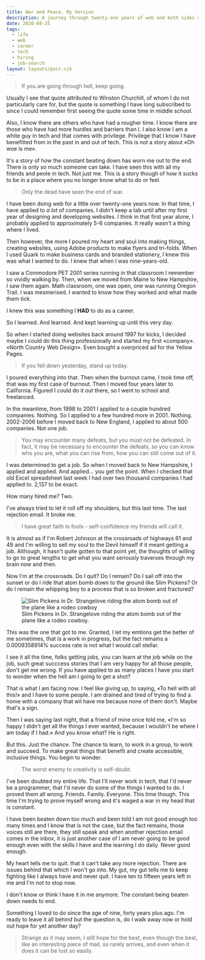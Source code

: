 ```yaml
---
title: War and Peace, My Version
description: A journey through twenty-one years of web and both sides of the emotional coin.
date: 2020-08-25
tags:
  - life
  - web
  - career
  - tech
  - hiring
  - job-search
layout: layouts/post.njk
---
```


<blockquote cite="Winston Churchill">If you are going through hell, keep going.</blockquote>

Usually I see that quote attributed to Winston Churchill, of whom I do not particularly care for, but the quote is something I have long subscribed to since I could remember first seeing the quote some time in middle school.

Also, I know there are others who have had a rougher time. I know there are those who have had more hurdles and barriers than I. I also know I am a white guy in tech and that comes with privilege. Privilege that I know I have benefitted from in the past in and out of tech. This is not a story about &laquo;Oh woe is me&raquo;.

It's a story of how the constant beating down has worn me out to the end. There is only so much someone can take. I have seen this with all my friends and peole in tech. Not just me. This is a story though of how it sucks to be in a place where you no longer know what to do or feel.

<blockquote cite="Plato">Only the dead have seen the end of war.</blockquote>

I have been doing web for a little over twenty-one years now. In that time, I have applied to *a lot* of companies. I didn't keep a tab until after my first year of designing and developing websites. I think in that first year alone, I probably applied to approximately 5-6 companies. It really wasn't a thing where I lived.

Then however, the more I poured my heart and soul into making things, creating websites, using Adobe products to make flyers and tri-folds. When I used Quark to make business cards and branded stationery, I knew this was what I wanted to do. I knew that when I was nine-years-old.

I saw a Commodore PET 2001 series running in that classroom I remember so vividly walking by. Then, when we moved from Maine to New Hampshire, I saw them again. Math classroom, one was open, one was running Oregon Trail. I was mesmerised. I wanted to know how they worked and what made them tick.

I knew this was something I **HAD** to do as a career.

So I learned. And learned. And kept learning up until this very day.

So when I started doing websites back around 1997 for kicks, I decided maybe I could do this thing professionally and started my first &laquo;company&raquo;. &laquo;North Country Web Design&raquo;. Even bought a overpriced ad for the Yellow Pages.

<blockquote cite="H.G. Wells">If you fell down yesterday, stand up today.</blockquote>

I poured everything into that. Then when the burnout came, I took time off, that was my first case of burnout. Then I moved four years later to California. Figured I could do it out there, so I went to school and freelanced.

In the meantime, from 1998 to 2001 I applied to a couple hundred companies. Nothing. So I applied to a few hundred more in 2001. Nothing. 2002-2006 before I moved back to New England, I applied to about 500 companies. Not one job.

<blockquote cite="Maya Angelou">You may encounter many defeats, but you must not be defeated. In fact, it may be necessary to encounter the defeats, so you can know who you are, what you can rise from, how you can still come out of it.</blockquote>

I was determined to get a job. So when I moved back to New Hampshire, I applied and applied. And applied&hellip; you get the point. When I checked that old Excel spreadsheet last week I had over two thousand companies I had applied to. 2,137 to be exact.

How many hired me&quest; Two.

I've always tried to let it roll off my shoulders, but this last time. The last rejection email. It broke me.

<blockquote cite="Edgar Allen Poe">I have great faith in fools - self-confidence my friends will call it.</blockquote>

It is almost as if I'm Robert Johnson at the crossroads of highways 61 and 49 and I'm willing to sell my soul to the Devil himself if it meant getting a job. Although, it hasn't quite gotten to that point yet, the thoughts of willing to go to great lengths to get what you want seriously traverses through my brain now and then.

Now I'm at the crossroads. Do I quit&quest; Do I remain&quest; Do I sail off into the sunset or do I ride that atom bomb down to the ground like Slim Pickens&quest; Or do I remain the whipping boy to a process that is so broken and fractured&quest;

<div class="content__placeholder">
  <figure>
    <img class="content__image" src="https://res.cloudinary.com/colabottles/image/upload/v1598383747/images/slim_tcpmre.webp" alt="Slim Pickens in Dr. Strangelove riding the atom bomb out of the plane like a rodeo cowboy" />
    <figcaption>Slim Pickens in Dr. Strangelove riding the atom bomb out of the plane like a rodeo cowboy.</figcaption>
  </figure>
</div>

This was the one that got to me. Granted, I let my emtions get the better of me sometimes, that is a work in progress, but the fact remains a 0.0009358914&percnt; success rate is not what I would call stellar.

I see it all the time, folks getting jobs, you can learn at the job while on the job, such great succcess stories that I am very happy for all those people, don't get me wrong. If you have applied to as many places I have you start to wonder when the hell am I going to get a shot&quest;

That is what I am facing now. I feel like giving up, to saying, &laquo;To hell with all this!&raquo; and I have to some people. I am drained and tired of trying to find a home with a company that wil have me because none of them don't. Maybe that's a sign.

Then I was saying last night, that a friend of mine once told me, &laquo;I'm so happy I didn't get all the things I ever wanted, because I wouldn't be where I am today if I had.&raquo; And you know what&quest; He is right.

But this. Just the chance. The chance to learn, to work in a group, to work and succeed. To make great things that benefit and create accessible, inclusive things. You begin to wonder.

<blockquote cite="Sylvia Plath">The worst enemy to creativity is self-doubt.</blockquote>

I've been doubted my entire life. That I'll never work in tech, that I'd never be a programmer, that I'd never do some of the things I wanted to do. I proved them all wrong. Friends. Family. Everyone. This time though. This time I'm trying to prove myself wrong and it's waged a war in my head that is constant.

I have been beaten down too much and been told I am not good enough too many times and I know that is not the case, but the fact remains, those voices still are there, they still speak and when another rejection email comes in the inbox, it is just another case of I am never going to be good enough even with the skills I have and the learning I do daily. Never good enough.

My heart tells me to quit. that it can't take any more rejection. There are issues behind that which I won't go into. My gut, my gut tells me to keep fighting like I always have and never quit. I have ten to fifteen years left in me and I'm not to stop now.

I don't know or think I have it in me anymore. The constant being beaten down needs to end.

Something I loved to do since the age of nine, forty years plus ago. I'm ready to leave it all behind but the question is, do I walk away now or hold out hope for yet another day&quest;

<blockquote cite="Lemony Snicket">Strange as it may seem, I still hope for the best, even though the best, like an interesting piece of mail, so rarely arrives, and even when it does it can be lost so easily.</blockquote>
